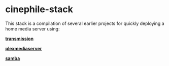 # cinephile-stack
This stack is a compilation of several earlier projects for quickly deploying a home media server using:

**[transmission](https://github.com/Monderlog/transmission-docker/?target=_blank)**

**[plexmediaserver](https://github.com/Monderlog/plexmediaserver-docker/?target=_blank)**

**[samba](https://github.com/Monderlog/samba-docker/?target=_blank)**